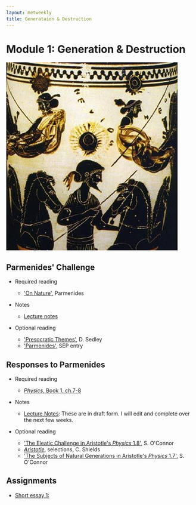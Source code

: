```yaml
---
layout: metweekly
title: Generataion & Destruction
---
```


# Module 1: Generation & Destruction

![alt text](parm.png)


## Parmenides' Challenge

+ Required reading
  + ['On Nature',](text) Parmenides

+ Notes
	+ [Lecture notes](notes)

+ Optional reading
   + ['Presocratic Themes',](Pres.pdf) D. Sedley 
   + ['Parmenides',](https://plato.stanford.edu/entries/parmenides/) SEP entry
  


## Responses to Parmenides

+ Required reading
  + [*Physics*, Book 1, ch.7-8](phys1.pdf)
  
+ Notes
	+ [Lecture Notes](notes2): These are in draft form. I will edit and complete over the next few weeks. 


+ Optional reading
  + ['The Eleatic Challenge in Aristotle's *Physics* 1.8',](eleatic.pdf) S. O'Connor
  + [*Aristotle*,](shields.pdf) selections, C. Shields
  + ['The Subjects of Natural Generations in Aristotle's *Physics* 1.7',](subjects.pdf) S. O'Connor
 


## Assignments
+ [Short essay 1:](essay) 

